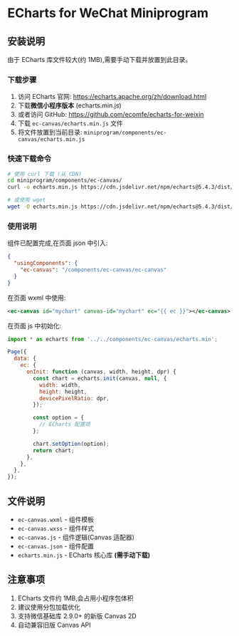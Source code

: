 # ECharts for WeChat Miniprogram

## 安装说明

由于 ECharts 库文件较大(约 1MB),需要手动下载并放置到此目录。

### 下载步骤

1. 访问 ECharts 官网: https://echarts.apache.org/zh/download.html
2. 下载**微信小程序版本** (echarts.min.js)
3. 或者访问 GitHub: https://github.com/ecomfe/echarts-for-weixin
4. 下载 `ec-canvas/echarts.min.js` 文件
5. 将文件放置到当前目录: `miniprogram/components/ec-canvas/echarts.min.js`

### 快速下载命令

```bash
# 使用 curl 下载 (从 CDN)
cd miniprogram/components/ec-canvas/
curl -o echarts.min.js https://cdn.jsdelivr.net/npm/echarts@5.4.3/dist/echarts.min.js

# 或使用 wget
wget -O echarts.min.js https://cdn.jsdelivr.net/npm/echarts@5.4.3/dist/echarts.min.js
```

### 使用说明

组件已配置完成,在页面 json 中引入:

```json
{
  "usingComponents": {
    "ec-canvas": "/components/ec-canvas/ec-canvas"
  }
}
```

在页面 wxml 中使用:

```xml
<ec-canvas id="mychart" canvas-id="mychart" ec="{{ ec }}"></ec-canvas>
```

在页面 js 中初始化:

```javascript
import * as echarts from '../../components/ec-canvas/echarts.min';

Page({
  data: {
    ec: {
      onInit: function (canvas, width, height, dpr) {
        const chart = echarts.init(canvas, null, {
          width: width,
          height: height,
          devicePixelRatio: dpr,
        });

        const option = {
          // ECharts 配置项
        };

        chart.setOption(option);
        return chart;
      },
    },
  },
});
```

## 文件说明

- `ec-canvas.wxml` - 组件模板
- `ec-canvas.wxss` - 组件样式
- `ec-canvas.js` - 组件逻辑(Canvas 适配器)
- `ec-canvas.json` - 组件配置
- `echarts.min.js` - ECharts 核心库 **(需手动下载)**

## 注意事项

1. ECharts 文件约 1MB,会占用小程序包体积
2. 建议使用分包加载优化
3. 支持微信基础库 2.9.0+ 的新版 Canvas 2D
4. 自动兼容旧版 Canvas API
